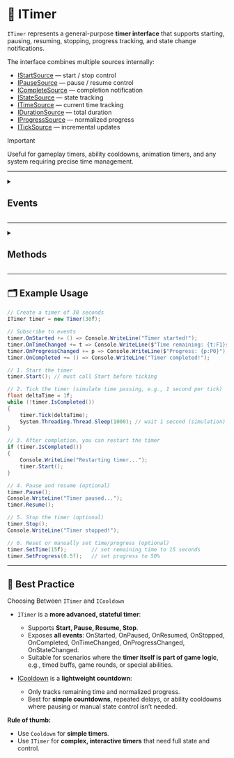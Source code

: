 # 🧩 ITimer

`ITimer` represents a general-purpose **timer interface** that supports starting, pausing, resuming, stopping, progress tracking, and state change notifications.

The interface combines multiple sources internally:

- [IStartSource](Sources.md/#istartsource) — start / stop control
- [IPauseSource](Sources.md/#ipausesource) — pause / resume control
- [ICompleteSource](Sources.md/#icompletesource) — completion notification
- [IStateSource<TimerState>](Sources.md/#istatesource) — state tracking
- [ITimeSource](Sources.md/#itimesource) — current time tracking
- [IDurationSource](Sources.md/#idurationsource) — total duration
- [IProgressSource](Sources.md/#iprogresssource) — normalized progress
- [ITickSource](Sources.md/#iticksource) — incremental updates

> [!IMPORTANT]  
> Useful for gameplay timers, ability cooldowns, animation timers, and any system requiring precise time management.

---

<details>
  <summary>
    <h2>Events</h2>
  </summary>

<br>

#### `event Action OnStarted`
```csharp
public event Action OnStarted;
```
- **Description:** Invoked when the timer starts running.
- **Remarks:** Triggered whenever `Start()` is called and the timer begins counting.
- **Parameters:** None.

#### `event Action OnStopped`
```csharp
public event Action OnStopped;
```
- **Description:** Invoked when the timer is stopped.
- **Remarks:** Triggered whenever `Stop()` is called. The current time may be reset depending on implementation.
- **Parameters:** None.

#### `event Action OnPaused`
```csharp
public event Action OnPaused;
```
- **Description:** Raised when the timer is paused.
- **Remarks:** Triggered whenever `Pause()` is called. The timer stops progressing until `Resume()` is invoked.
- **Parameters:** None.

#### `event Action OnResumed`
```csharp
public event Action OnResumed;
```
- **Description:** Raised when the timer resumes from a paused state.
- **Remarks:** Triggered whenever `Resume()` is called. The timer continues counting from the paused time.
- **Parameters:** None.

#### `event Action OnCompleted`
```csharp
public event Action OnCompleted;
```
- **Description:** Invoked when the timer finishes (remaining time reaches zero or completes its duration).
- **Remarks:** Triggered once per completion. Can be used to notify gameplay logic that the timer ended.
- **Parameters:** None.

#### `event Action<float> OnTimeChanged`
```csharp
public event Action<float> OnTimeChanged;
```
- **Description:** Invoked whenever the current time changes.
- **Remarks:** Useful to track the countdown or elapsed time.
- **Parameters:**
    - `float` — the current time of the timer in seconds.

#### `event Action<float> OnDurationChanged`
```csharp
public event Action<float> OnDurationChanged;
```
- **Description:** Invoked whenever the total duration changes.
- **Parameters:**
    - `float` — the new total duration in seconds.

#### `event Action<float> OnProgressChanged`
```csharp
public event Action<float> OnProgressChanged;
```
- **Description:** Raised when the normalized progress changes (0–1).
- **Remarks:** Can be used to update UI or trigger game logic based on progress.
- **Parameters:**
    - `float` — the current progress, normalized between 0 and 1.

#### `event Action<TimerState> OnStateChanged`
```csharp
public event Action<TimerState> OnStateChanged;
```
- **Description:** Invoked whenever the timer’s internal state changes.
- **Remarks:** States may include Idle, Running, Paused, Completed depending on `TimerState` enum.
- **Parameters:**
    - `TimerState` — the new state of the timer.

</details>

---

<details>
  <summary>
    <h2>Methods</h2>
  </summary>

<br>

#### `void Start()`
```csharp
public void Start();
```
- **Description:** Starts the timer from its default start time.
- **Remarks:** Triggers `OnStarted` event.

#### `void Start(float time)`
```csharp
public void Start(float time);
```
- **Description:** Starts the timer from a specific time.
- **Parameters:**
    - `time` — starting time in seconds.
- **Remarks:** Triggers `OnStarted` event.

#### `void Stop()`
```csharp
public void Stop();
```
- **Description:** Stops the timer and resets the current time.
- **Remarks:** Triggers `OnStopped` event.

#### `bool IsStarted()`
```csharp
public bool IsStarted();
```
- **Description:** Returns whether the timer is currently running.
- **Returns:** `true` if the timer is running; otherwise `false`.

#### `bool IsIdle()`
```csharp
public bool IsIdle();
```
- **Description:** Returns whether the timer has not started yet.
- **Returns:** `true` if idle; otherwise `false`.

#### `void Pause()`
```csharp
public void Pause();
```
- **Description:** Pauses the timer.
- **Remarks:** Triggers `OnPaused` event.

#### `void Resume()`
```csharp
public void Resume();
```
- **Description:** Resumes the timer from paused state.
- **Remarks:** Triggers `OnResumed` event.

#### `bool IsPaused()`
```csharp
public bool IsPaused();
```
- **Description:** Returns whether the timer is currently paused.
- **Returns:** `true` if paused; otherwise `false`.

#### `bool IsCompleted()`
```csharp
public bool IsCompleted();
```
- **Description:** Returns whether the timer has finished.
- **Returns:** `true` if completed; otherwise `false`.
- **Remarks:** Completion triggers `OnCompleted` event.

#### `float GetTime()`
```csharp
public float GetTime();
```
- **Description:** Returns the current timer value.
- **Returns:** Current time in seconds.

#### `void SetTime(float time)`
```csharp
public void SetTime(float time);
```
- **Description:** Sets the current timer value.
- **Parameters:**
    - `time` — the new time in seconds.
- **Remarks:** Triggers `OnTimeChanged` and `OnProgressChanged` if value changes.

#### `float GetDuration()`
```csharp
public float GetDuration();
```
- **Description:** Returns the total duration of the timer.
- **Returns:** Duration in seconds.

#### `void SetDuration(float duration)`
```csharp
public void SetDuration(float duration);
```
- **Description:** Sets a new total duration.
- **Parameters:**
    - `duration` — total duration in seconds.
- **Remarks:** Triggers `OnDurationChanged` and `OnProgressChanged`.

#### `float GetProgress()`
```csharp
public float GetProgress();
```
- **Description:** Returns the normalized progress of the timer.
- **Returns:** Value between `0` and `1`.

#### `void SetProgress(float progress)`
```csharp
public void SetProgress(float progress);
```
- **Description:** Sets the normalized progress and updates the current time accordingly.
- **Parameters:**
    - `progress` — normalized value between `0` and `1`.
- **Remarks:** Triggers `OnTimeChanged` and `OnProgressChanged`.

#### `TimerState GetState()`
```csharp
public TimerState GetState();
```
- **Description:** Returns the current internal state of the timer.
- **Returns:** `TimerState` — e.g., Idle, Running, Paused, Completed.
- **Remarks:** Can be used to track state transitions along with `OnStateChanged`.

#### `void Tick(float deltaTime)`
```csharp
public void Tick(float deltaTime);
```
- **Description:** Updates the timer by a specified time increment.
- **Parameters:**
    - `deltaTime` — time in seconds to advance the timer.
- **Remarks:** Triggers `OnTimeChanged`, `OnProgressChanged`, and `OnCompleted` as appropriate.
</details>

---

## 🗂 Example Usage
```csharp
// Create a timer of 30 seconds
ITimer timer = new Timer(30f);

// Subscribe to events
timer.OnStarted += () => Console.WriteLine("Timer started!");
timer.OnTimeChanged += t => Console.WriteLine($"Time remaining: {t:F1}s");
timer.OnProgressChanged += p => Console.WriteLine($"Progress: {p:P0}");
timer.OnCompleted += () => Console.WriteLine("Timer completed!");

// 1. Start the timer
timer.Start(); // must call Start before ticking

// 2. Tick the timer (simulate time passing, e.g., 1 second per tick)
float deltaTime = 1f;
while (!timer.IsCompleted())
{
    timer.Tick(deltaTime);
    System.Threading.Thread.Sleep(1000); // wait 1 second (simulation)
}

// 3. After completion, you can restart the timer
if (timer.IsCompleted())
{
    Console.WriteLine("Restarting timer...");
    timer.Start();
}

// 4. Pause and resume (optional)
timer.Pause();
Console.WriteLine("Timer paused...");
timer.Resume();

// 5. Stop the timer (optional)
timer.Stop();
Console.WriteLine("Timer stopped!");

// 6. Reset or manually set time/progress (optional)
timer.SetTime(15f);        // set remaining time to 15 seconds
timer.SetProgress(0.5f);   // set progress to 50%
```
---

## 📌 Best Practice
Choosing Between `ITimer` and `ICooldown`

- `ITimer` is a **more advanced, stateful timer**:
  - Supports **Start, Pause, Resume, Stop**.
  - Exposes **all events**: OnStarted, OnPaused, OnResumed, OnStopped, OnCompleted, OnTimeChanged, OnProgressChanged, OnStateChanged.
  - Suitable for scenarios where the **timer itself is part of game logic**, e.g., timed buffs, game rounds, or special abilities.

- [ICooldown](ICooldown.md) is a **lightweight countdown**:
  - Only tracks remaining time and normalized progress.
  - Best for **simple countdowns**, repeated delays, or ability cooldowns where pausing or manual state control isn’t needed.

**Rule of thumb:**
- Use `Cooldown` for **simple timers**.
- Use `ITimer` for **complex, interactive timers** that need full state and control.
